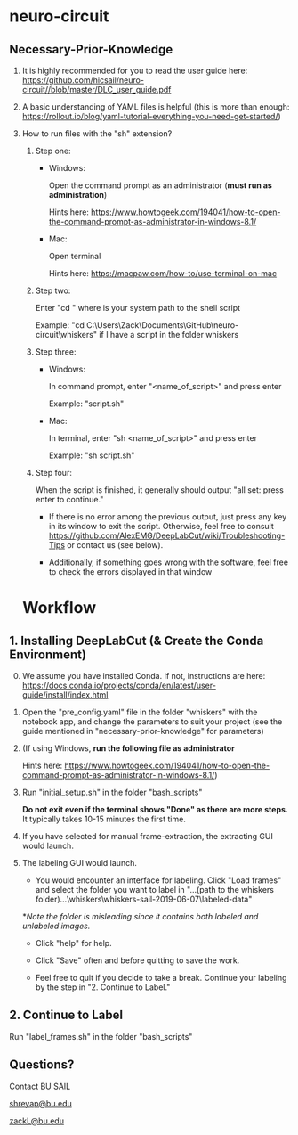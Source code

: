 # neuro-circuit

## Necessary-Prior-Knowledge

1. It is highly recommended for you to read the user guide here: <https://github.com/hicsail/neuro-circuit//blob/master/DLC_user_guide.pdf>
2. A basic understanding of YAML files is helpful (this is more than enough: <https://rollout.io/blog/yaml-tutorial-everything-you-need-get-started/>)

3. How to run files with the "sh" extension?
   1. Step one:

      - Windows: 

        Open the command prompt as an administrator (**must run as administration**)

        Hints here: <https://www.howtogeek.com/194041/how-to-open-the-command-prompt-as-administrator-in-windows-8.1/>

      - Mac:

        Open terminal

        Hints here: https://macpaw.com/how-to/use-terminal-on-mac

   2. Step two: 

      Enter "cd <path>" where <path> is your system path to the shell script

      Example: "cd C:\Users\Zack\Documents\GitHub\neuro-circuit\whiskers" if I have a script in the folder whiskers

   3. Step three:

      - Windows: 

        In command prompt, enter "<name_of_script>" and press enter

        Example: "script.sh"

      - Mac:

        In terminal, enter "sh <name_of_script>" and press enter

        Example: "sh script.sh"

   4. Step four:

      When the script is finished, it generally should output "all set: press enter to continue."

      * If there is no error among the previous output, just press any key in its window to exit the script. Otherwise, feel free to consult <https://github.com/AlexEMG/DeepLabCut/wiki/Troubleshooting-Tips> or contact us (see below).

      * Additionally, if something goes wrong with the software, feel free to check the errors displayed in that window

   # Workflow

## 1. Installing DeepLabCut (& Create the Conda Environment)

0. We assume you have installed Conda. If not, instructions are here: <https://docs.conda.io/projects/conda/en/latest/user-guide/install/index.html>

1. Open the "pre_config.yaml" file in the folder "whiskers" with the notebook app, and change the parameters to suit your project (see the guide mentioned in "necessary-prior-knowledge" for parameters)

2. (If using Windows, **run the following file as administrator**

   Hints here: <https://www.howtogeek.com/194041/how-to-open-the-command-prompt-as-administrator-in-windows-8.1/>) 

3. Run "initial_setup.sh" in the folder "bash_scripts"

   **Do not exit even if the terminal shows "Done" as there are more steps.** It typically takes 10-15 minutes the first time.

4. If you have selected for manual frame-extraction, the extracting GUI would launch.

5. The labeling GUI would launch.

   * You would encounter an interface for labeling. Click "Load frames" and select the folder you want to label in "...(path to the whiskers folder)...\whiskers\whiskers-sail-2019-06-07\labeled-data"

   **Note the folder is misleading since it contains both labeled and unlabeled images.*

   * Click "help" for help.

   * Click "Save" often and before quitting to save the work.

   * Feel free to quit if you decide to take a break. Continue your labeling by the step in "2. Continue to Label."

## 2. Continue to Label

Run "label_frames.sh" in the folder "bash_scripts"

## Questions?

Contact BU SAIL

shreyap@bu.edu

zackL@bu.edu